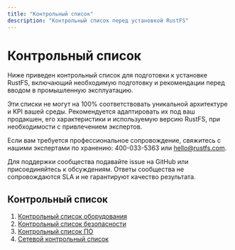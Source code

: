 ```yaml
---
title: "Контрольный список"
description: "Контрольный список перед установкой RustFS"
---
```


# Контрольный список

Ниже приведен контрольный список для подготовки к установке RustFS, включающий необходимую подготовку и рекомендации перед вводом в промышленную эксплуатацию.

Эти списки не могут на 100% соответствовать уникальной архитектуре и KPI вашей среды. Рекомендуется адаптировать их под ваш продакшен, его характеристики и используемую версию RustFS, при необходимости с привлечением экспертов.

Если вам требуется профессиональное сопровождение, свяжитесь с нашими экспертами по хранению: 400-033-5363 или hello@rustfs.com.

Для поддержки сообщества подавайте issue на GitHub или присоединяйтесь к обсуждениям. Ответы сообщества не сопровождаются SLA и не гарантируют качество результата.

## Контрольный список

1. [Контрольный список оборудования](./hard-checklists)
2. [Контрольный список безопасности](./security-checklists)
3. [Контрольный список ПО](./software-checklists)
4. [Сетевой контрольный список](./network-checklists)

